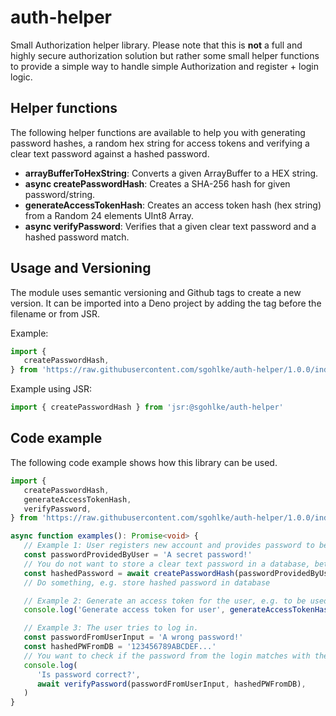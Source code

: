 # auth-helper

Small Authorization helper library. Please note that this is **not** a full and
highly secure authorization solution but rather some small helper functions to
provide a simple way to handle simple Authorization and register + login logic.

## Helper functions

The following helper functions are available to help you with generating
password hashes, a random hex string for access tokens and verifying a clear
text password against a hashed password.

- **arrayBufferToHexString**: Converts a given ArrayBuffer to a HEX string.
- **async createPasswordHash**: Creates a SHA-256 hash for given
  password/string.
- **generateAccessTokenHash**: Creates an access token hash (hex string) from a
  Random 24 elements UInt8 Array.
- **async verifyPassword**: Verifies that a given clear text password and a
  hashed password match.

## Usage and Versioning

The module uses semantic versioning and Github tags to create a new version. It
can be imported into a Deno project by adding the tag before the filename or
from JSR.

Example:

```typescript
import {
   createPasswordHash,
} from 'https://raw.githubusercontent.com/sgohlke/auth-helper/1.0.0/index.ts'
```

Example using JSR:

```typescript
import { createPasswordHash } from 'jsr:@sgohlke/auth-helper'
```

## Code example

The following code example shows how this library can be used.

```typescript
import {
   createPasswordHash,
   generateAccessTokenHash,
   verifyPassword,
} from 'https://raw.githubusercontent.com/sgohlke/auth-helper/1.0.0/index.ts'

async function examples(): Promise<void> {
   // Example 1: User registers new account and provides password to be used for  logins
   const passwordProvidedByUser = 'A secret password!'
   // You do not want to store a clear text password in a database, better store a password hash.
   const hashedPassword = await createPasswordHash(passwordProvidedByUser)
   // Do something, e.g. store hashed password in database

   // Example 2: Generate an access token for the user, e.g. to be used in a response header/JWT
   console.log('Generate access token for user', generateAccessTokenHash())

   // Example 3: The user tries to log in.
   const passwordFromUserInput = 'A wrong password!'
   const hashedPWFromDB = '123456789ABCDEF...'
   // You want to check if the password from the login matches with the hashed password in the database.
   console.log(
      'Is password correct?',
      await verifyPassword(passwordFromUserInput, hashedPWFromDB),
   )
}
```
